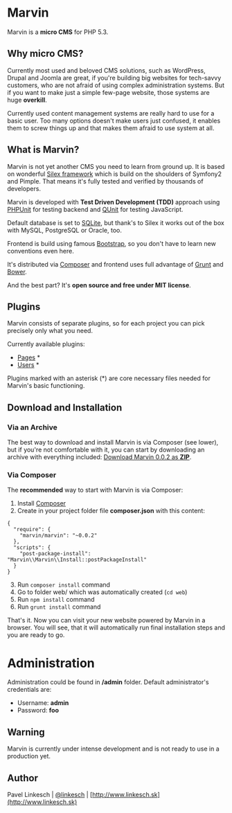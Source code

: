 Marvin
======

Marvin is a **micro CMS** for PHP 5.3.


## Why micro CMS?

Currently most used and beloved CMS solutions, such as WordPress, Drupal and Joomla are great, if you're
building big websites for tech-savvy customers, who are not afraid of using complex administration
systems. But if you want to make just a simple few-page website, those systems are huge **overkill**.

Currently used content management systems are really hard to use for a basic user. Too many options doesn't
make users just confused, it enables them to screw things up and that makes them afraid to use system at all.


## What is Marvin?

Marvin is not yet another CMS you need to learn from ground up. It is based on wonderful [Silex framework](http://silex.sensiolabs.org)
which is build on the shoulders of Symfony2 and Pimple. That means it's fully tested and verified by thousands of developers.

Marvin is developed with **Test Driven Development (TDD)** approach using [PHPUnit](http://phpunit.de) for testing backend and [QUnit](http://qunitjs.com) for testing JavaScript.

Default database is set to [SQLite](http://www.sqlite.org), but thank's to Silex it works out of the box with MySQL, PostgreSQL or Oracle, too.

Frontend is build using famous [Bootstrap](http://getbootstrap.com), so you don't have to learn new conventions even here.

It's distributed via [Composer](https://getcomposer.org/) and frontend uses full advantage of [Grunt](http://gruntjs.com) and [Bower](http://bower.io).

And the best part? It's **open source and free under MIT license**.


## Plugins

Marvin consists of separate plugins, so for each project you can pick precisely only what you need.

Currently available plugins:

- [Pages](https://github.com/orthes/marvin-pages) *
- [Users](https://github.com/orthes/marvin-users) *

Plugins marked with an asterisk (*) are core necessary files needed for Marvin's basic functioning.


## Download and Installation

### Via an Archive

The best way to download and install Marvin is via Composer (see lower), but if you're not comfortable with it,
you can start by downloading an archive with everything included: [Download Marvin 0.0.2 as **ZIP**](https://github.com/orthes/marvin/releases/download/0.0.2/marvin.zip).

### Via Composer

The **recommended** way to start with Marvin is via Composer:

1. Install [Composer](https://getcomposer.org)
2. Create in your project folder file **composer.json** with this content:
```
{
  "require": {
    "marvin/marvin": "~0.0.2"
  },
  "scripts": {
    "post-package-install": "Marvin\\Marvin\\Install::postPackageInstall"
  }
}
```
3. Run ```composer install``` command
4. Go to folder web/ which was automatically created (```cd web```)
5. Run ```npm install``` command
6. Run ```grunt install``` command

That's it. Now you can visit your new website powered by Marvin in a browser. You will see, that it will
automatically run final installation steps and you are ready to go.


# Administration

Administration could be found in **/admin** folder. Default administrator's credentials are:

- Username: **admin**
- Password: **foo**


## Warning

Marvin is currently under intense development and is not ready to use in a production yet.


## Author

Pavel Linkesch | [@linkesch](http://twitter.com/linkesch) | [http://www.linkesch.sk](http://www.linkesch.sk)
